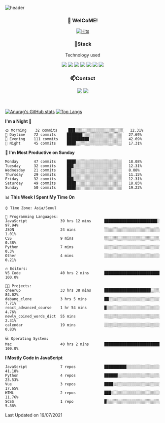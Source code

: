 ![header](https://capsule-render.vercel.app/api?type=waving&color=gradient&height=200&text=Kyungjoon&fontAlign=70&fontAlignY=40&animation=twinkling)

<h3 align="center">👋 WelCoME!</h3>

<div align=center>
  
[![Hits](https://hits.seeyoufarm.com/api/count/incr/badge.svg?url=https%3A%2F%2Fgithub.com%2Fuvula6921&count_bg=%2322BAC9&title_bg=%23827F7F&icon=iconify.svg&icon_color=%2325A27F&title=visits&edge_flat=false)](https://hits.seeyoufarm.com)
  
</div>
<h3 align="center">📌Stack</h3>
<p align="center">Technology used</p>
<div align="center"><img src="https://img.shields.io/badge/HTML5-E34F26?style=flat-square&logo=HTML5&logoColor=white"></img> <img src="https://img.shields.io/badge/CSS3-0A84FF?style=flat-square&logo=CSS3&logoColor=white"></img> <img src="https://img.shields.io/badge/JavaScript-FFCD11?style=flat-square&logo=JavaScript&logoColor=white"></img> <img src="https://img.shields.io/badge/React-00BCF6?style=flat-square&logo=React&logoColor=white"></img> <img src="https://img.shields.io/badge/jQuery-3655FF?style=flat-square&logo=jQuery&logoColor=white"></img> <img src="https://img.shields.io/badge/Ruby-E0115F?style=flat-square&logo=Ruby&logoColor=white"></img> <img src="https://img.shields.io/badge/Python-4B8BBE?style=flat-square&logo=Python&logoColor=white"></img></div>

<h3 align="center">📫Contact</h3>
<div align="center"><a href="https://velog.io/@uvula6921/"><img src="https://img.shields.io/badge/Blog-20c997?style=flat-square&logo=V&logoColor=white"/></a> <a href="pkj6921@gmail.com"><img src="https://img.shields.io/badge/Gmail-EA4335?style=flat-square&logo=Gmail&logoColor=white"/></a></div>
<br>
<br>

[![Anurag's GitHub stats](https://github-readme-stats.vercel.app/api?username=uvula6921&hide=stars,issues&show_icons=true&count_private=true&theme=tokyonight)](https://github.com/anuraghazra/github-readme-stats)
[![Top Langs](https://github-readme-stats.vercel.app/api/top-langs/?username=uvula6921&hide=css,jupyter%20notebook,html&exclude_repo=uvula6921,uvula6921.github.io&layout=compact&langs_count=8)](https://github.com/anuraghazra/github-readme-stats)

<!--START_SECTION:waka-->
**I'm a Night 🦉** 

```text
🌞 Morning    32 commits     ███░░░░░░░░░░░░░░░░░░░░░░   12.31% 
🌆 Daytime    72 commits     ███████░░░░░░░░░░░░░░░░░░   27.69% 
🌃 Evening    111 commits    ██████████░░░░░░░░░░░░░░░   42.69% 
🌙 Night      45 commits     ████░░░░░░░░░░░░░░░░░░░░░   17.31%

```
📅 **I'm Most Productive on Sunday** 

```text
Monday       47 commits     ████░░░░░░░░░░░░░░░░░░░░░   18.08% 
Tuesday      32 commits     ███░░░░░░░░░░░░░░░░░░░░░░   12.31% 
Wednesday    21 commits     ██░░░░░░░░░░░░░░░░░░░░░░░   8.08% 
Thursday     29 commits     ██░░░░░░░░░░░░░░░░░░░░░░░   11.15% 
Friday       32 commits     ███░░░░░░░░░░░░░░░░░░░░░░   12.31% 
Saturday     49 commits     ████░░░░░░░░░░░░░░░░░░░░░   18.85% 
Sunday       50 commits     ████░░░░░░░░░░░░░░░░░░░░░   19.23%

```


📊 **This Week I Spent My Time On** 

```text
⌚︎ Time Zone: Asia/Seoul

💬 Programming Languages: 
JavaScript               39 hrs 12 mins      ████████████████████████░   97.94% 
JSON                     24 mins             ░░░░░░░░░░░░░░░░░░░░░░░░░   1.01% 
CSS                      9 mins              ░░░░░░░░░░░░░░░░░░░░░░░░░   0.38% 
Python                   7 mins              ░░░░░░░░░░░░░░░░░░░░░░░░░   0.3% 
Other                    4 mins              ░░░░░░░░░░░░░░░░░░░░░░░░░   0.21%

🔥 Editors: 
VS Code                  40 hrs 2 mins       █████████████████████████   100.0%

🐱‍💻 Projects: 
cheerup                  33 hrs 38 mins      █████████████████████░░░░   84.02% 
dabang_clone             3 hrs 5 mins        ██░░░░░░░░░░░░░░░░░░░░░░░   7.71% 
react_advanced_course    1 hr 54 mins        █░░░░░░░░░░░░░░░░░░░░░░░░   4.76% 
newly_coined_words_dict  55 mins             ░░░░░░░░░░░░░░░░░░░░░░░░░   2.31% 
calendar                 19 mins             ░░░░░░░░░░░░░░░░░░░░░░░░░   0.83%

💻 Operating System: 
Mac                      40 hrs 2 mins       █████████████████████████   100.0%

```

**I Mostly Code in JavaScript** 

```text
JavaScript               7 repos             ██████████░░░░░░░░░░░░░░░   41.18% 
Python                   4 repos             ██████░░░░░░░░░░░░░░░░░░░   23.53% 
Vue                      3 repos             ████░░░░░░░░░░░░░░░░░░░░░   17.65% 
HTML                     2 repos             ███░░░░░░░░░░░░░░░░░░░░░░   11.76% 
SCSS                     1 repo              █░░░░░░░░░░░░░░░░░░░░░░░░   5.88%

```



 Last Updated on 16/07/2021
<!--END_SECTION:waka-->
